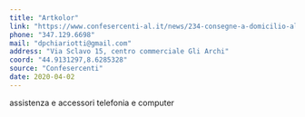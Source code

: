 ```yaml
---
title: "Artkolor"
link: "https://www.confesercenti-al.it/news/234-consegne-a-domicilio-alessandria-lista-aggiornata-al-26-marzo.html"
phone: "347.129.6698"
mail: "dpchiariotti@gmail.com"
address: "Via Sclavo 15, centro commerciale Gli Archi"
coord: "44.9131297,8.6285328"
source: "Confesercenti"
date: 2020-04-02
---
```


assistenza e accessori telefonia e computer
